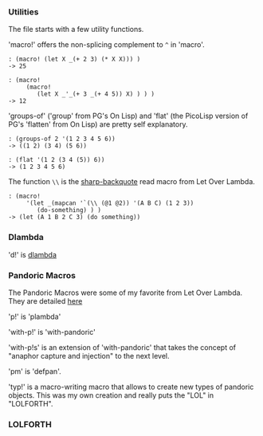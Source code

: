 ### Utilities
The file starts with a few utility functions.

'macro!' offers the non-splicing complement to `^` in 'macro'.
```
: (macro! (let X _(+ 2 3) (* X X))) )
-> 25
```
```
: (macro!
     (macro!
        (let X _'_(+ 3 _(+ 4 5)) X) ) ) )
-> 12
```

'groups-of' ('group' from PG's On Lisp) and 'flat' (the PicoLisp version of
PG's 'flatten' from On Lisp) are pretty self explanatory.
```
: (groups-of 2 '(1 2 3 4 5 6))
-> ((1 2) (3 4) (5 6))

: (flat '(1 2 (3 4 (5)) 6))
-> (1 2 3 4 5 6)
```

The function `\\` is the [sharp-backquote](https://letoverlambda.com/index.cl/guest/chap6.html#sec_2)
read macro from Let Over Lambda.
```
: (macro!
     '(let _(mapcan '`(\\ (@1 @2)) '(A B C) (1 2 3))
        (do-something) ) )
-> (let (A 1 B 2 C 3) (do something))
```


### Dlambda
'd!' is [dlambda](https://letoverlambda.com/index.cl/guest/chap5.html#sec_7)

### Pandoric Macros
The Pandoric Macros were some of my favorite from Let Over Lambda. They are detailed
[here](https://letoverlambda.com/index.cl/guest/chap6.html#sec_7)

'p!' is 'plambda'

'with-p!' is 'with-pandoric'

'with-p!s' is an extension of 'with-pandoric' that takes the concept of
"anaphor capture and injection" to the next level.

'pm' is 'defpan'.

'typ!' is a macro-writing macro that allows to create new types of pandoric objects. This was my own creation and really puts
the "LOL" in "LOLFORTH".

### LOLFORTH
